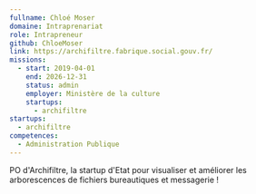 ```yaml
---
fullname: Chloé Moser
domaine: Intraprenariat
role: Intrapreneur
github: ChloeMoser
link: https://archifiltre.fabrique.social.gouv.fr/
missions:
  - start: 2019-04-01
    end: 2026-12-31
    status: admin
    employer: Ministère de la culture
    startups:
      - archifiltre
startups:
  - archifiltre
competences:
  - Administration Publique
---
```

PO d'Archifiltre, la startup d'Etat pour visualiser et améliorer les arborescences de fichiers bureautiques et messagerie !